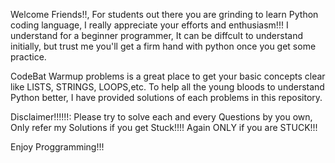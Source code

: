 
Welcome Friends!!, For students out there you are grinding to learn Python coding language, I really appreciate your efforts and enthusiasm!!! I understand for a beginner programmer, It can be diffcult to understand initially, but trust me you'll get a firm hand with python once you get some practice.

CodeBat Warmup problems is a great place to get your basic concepts clear like LISTS, STRINGS, LOOPS,etc. To help all the young bloods to understand Python better, I have provided solutions of each problems in this repository.

Disclaimer!!!!!!: Please try to solve each and every Questions by you own, Only refer my Solutions if you get Stuck!!!! Again ONLY if you are STUCK!!!

Enjoy Proggramming!!!
